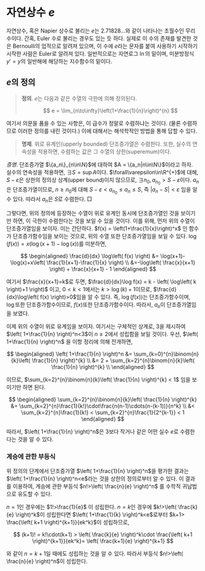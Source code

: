 <!---
title: '자연상수 $e$'
category: Mathematics
language: Korean
--->

# 자연상수 $e$

자연상수, 혹은 Napier 상수로 불리는 $e$는 $2.71828\ldots$와 같이 나타나는 초월수인 무리수이다.
간혹, Euler 수로 불리는 경우도 있는 듯 하다. 실제로 이 수의 존재를 발견한 것은
Bernoulli의 업적으로 알려져 있으며, 이 수에 $e$라는 문자를 붙여 사용하기 시작하기 시작한 사람은
Euler로 알려져 있다.
일반적으로는 자연로그 $\ln$의 밑이며, 미분방정식 $y'=y$의 일반해에 해당하는 지수함수의 밑이다.

## $e$의 정의

> **정의**.
> $e$는 다음과 같은 수열의 극한에 의해 정의된다.
>
> $$ e = \lim_{n\to\infty}\left(1+\frac{1}{n}\right)^{n} $$

여기서 의문을 품을 수 있는 사항은, 이 급수가 정말로 수렴하냐는 것이다.
(물론 수렴하므로 이러한 정의를 내린 것이다.)
이에 대해서는 해석학적인 방법을 통해 답할 수 있다.

> **명제**. 위로 유계인(upperly bounded) 단조증가열은 수렴한다.
> 또한, 실수의 연속성을 적용하면, 수렴하는 값은 그 수열의 상한(superemum)이다.

*증명*. 단조증가열 $\{a_n\}_{n\in\N}$에 대하여 $A = \{a_n|n\in\N\}$이라고 하자.
실수의 연속성을 적용하면, $\exists S = \sup A$이다. $\forall\varepsilon\in\R^{+}$에 대해,
$S-\varepsilon$은 상한의 정의상 상계(upper bound)이지 않으므로, $\exists n_0, a_{n_0}>S-\varepsilon$이다.
$a_n$은 단조증가열이므로, $n\geq n_0$에 대해 $S-\varepsilon<a_{n_0} \leq a_{n}\leq S$,
즉 $|a_{n} - S| < \varepsilon$ 임을 알 수 있다. 따라서 $a_n$은 $S$로 수렴한다. □

그렇다면, 위의 정의에 등장하는 수열이 위로 유계인 동시에 단조증가열인 것을 보이기만 하면,
이 극한이 수렴한다는 것을 보일 수 있을 것이다.
이를 위해, 먼저 위의 수열이 단조증가열임을 보이자.
이는 간단하다. $f(x) = \left(1+\frac{1}{x}\right)^x$ 인 함수가 단조증가함수임을 보이는
것으로, 위의 수열 또한 단조증가열임을 보일 수 있다.
$\log\left( f(x) \right) = x\left( \log(x+1) - \log(x) \right)$를 미분하면,

$$
\begin{aligned}
\frac{d}{dx} \log\left( f(x) \right) &= \log(x+1)-\log(x)+x\left( \frac{1}{x+1}-\frac{1}{x} \right) \\
&=-\log\left( \frac{x}{x+1} \right) + \frac{x}{x+1} - 1
\end{aligned}
$$

여기서 $\frac{x}{x+1}=k$로 두면, $\frac{d}{dx}\log f(x) = k - \left( \log\left( k \right)+1 \right)$
이고, $0<k<1$에서는 $k > \log(k) + 1$이므로, $\frac{d}{dx}\log\left( f(x) \right)>0$임을 알 수 있다.
즉, $\log\left( f(x) \right)$는 단조증가함수이며, $\log$또한 단조증가함수이므로,
$f(x)$또한 단조증가함수이다. 따라서, $a_n$이 단조증가열임을 보였다.

이제 위의 수열이 위로 유계임을 보이자.
여기서는 구체적인 상계로, $3$을 제시하여 $\left( 1+\frac{1}{n} \right)^n<3$이
$n\geq 2$에서 성립함을 보일 것이다.
우선, $\left( 1+\frac{1}{n} \right)^n$ 을 이항 정리에 의해 전개하면,

$$
\begin{aligned}
\left( 1+\frac{1}{n} \right)^n &=
\sum_{k=0}^{n}\binom{n}{k}\left( \frac{1}{n} \right)^{k} \\
&= 2 + \sum_{k=2}^{n}\binom{n}{k}\left( \frac{1}{n} \right)^{k} \\
\end{aligned}
$$

이므로, $\sum_{k=2}^{n}\binom{n}{k}\left( \frac{1}{n} \right)^{k} < 1$
임을 보이기만 하면 된다.

$$
\begin{aligned}
\sum_{k=2}^{n}\binom{n}{k}\left( \frac{1}{n} \right)^{k}
&= \sum_{k=2}^{n}\frac{1}{k!}\cdot\frac{n(n-1)\cdots(n-(k-1))}{n^k} \\
&< \sum_{k=2}^{n}\frac{1}{k!} < \sum_{k=2}^{n}\frac{1}{2^{k-1}} < 1
\end{aligned}
$$

따라서, $\left( 1+\frac{1}{n} \right)^n$은 $3$보다 작거나 같은 어떤 실수 $e$로 수렴한다는 것을
알 수 있다.

### 계승에 관한 부등식

위 정의의 단계에서 단조증가열 $\left( 1+\frac{1}{n} \right)^n$을 평가한 결과는
$\left( 1+\frac{1}{n} \right)^n<e$라는 것을 상한의 정의로부터 알 수 있다.
이 결과를 이용하여, 계승에 관한 부등식 $n!>\left( \frac{n}{e} \right)^n$
를 수학적 귀납법으로 유도할 수 있다.

$n=1$인 경우에는
$1!>\frac{1}{e}$ 이 성립한다. $n=k$인 경우에 $k!>\left( \frac{k}{e} \right)^k$이 성립한다면
$\left( 1+\frac{1}{k} \right)^k<e$로부터 $k+1> \frac{\left( k+1 \right)^{k+1}}{ek^k}$이 성립하므로,

$$
(k+1)! = k!\cdot(k+1) > \left( \frac{k}{e} \right)^k\cdot
\frac{\left( k+1 \right)^{k+1}}{ek^k}= \left( \frac{k+1}{e} \right)^{k+1}
$$

와 같이 $n=k+1$일 때에도 성립하는 것을 알 수 있다. 따라서 부등식
$n!>\left( \frac{n}{e} \right)^n$이 성립한다.
